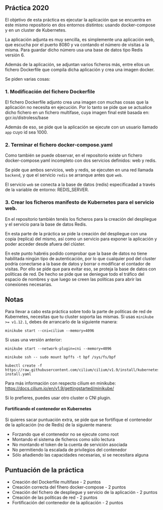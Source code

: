 ## Práctica 2020
 
El objetivo de esta práctica es ejecutar la aplicación que se encuentra en este mismo repositorio en dos entornos distintos: usando docker-compose y en un cluster de Kubernetes.

La aplicación adjunta es muy sencilla, es simplemente una aplicación web, que escucha por el puerto 8080 y va contando el número de visitas a la misma. Para guardar dicho número usa una base de datos tipo Redis versión 6.

Además de la aplicación, se adjuntan varios ficheros más, entre ellos un fichero Dockerfile que compila dicha aplicación y crea una imagen docker.

Se piden varias cosas:


### 1. Modificación del fichero Dockerfile

El fichero Dockerfile adjunto crea una imagen con muchas cosas que la aplicación no necesita en ejecución. Por lo tanto se pide que se actualice dicho fichero en un fichero multifase, cuya imagen final esté basada en: gcr.io/distroless/base

Además de eso, se pide que la aplicación se ejecute con un usuario llamado `app` cuyo id sea 1000.

### 2. Terminar el fichero docker-compose.yaml

Como también se puede observar, en el repositorio existe un fichero docker-compose.yaml incompleto con dos servicios definidos: web y redis.

Se pide que ambos servicios, web y redis, se ejecuten en una red llamada `backend`, y que el servicio `redis` se arranque antes que `web`.

El servicio `web` se conecta a la base de datos (redis) especificadad a través de la variable de entorno: REDIS_SERVER.

### 3. Crear los ficheros **manifesto** de Kubernetes para el servicio web.

En el repositorio también tenéis los ficheros para la creación del despliegue y el servicio para la base de datos Redis.

En esta parte de la práctica se pide la creación del despliegue con una copia (replica) del mismo, así como un servicio para exponer la aplicación y poder acceder desde afuera del clúster.

En este punto habréis podido comprobar que la base de datos no tiene habilitada ningún tipo de autenticación, por lo que cualquier pod del cluster podría conectarse a la base de datos y borrar o modificar el contador de visitas.
Por ello se pide que para evitar eso, se proteja la base de datos con políticas de red. De hecho se pide que se deniegue todo el tráfico del espacio de nombres y que luego se creen las políticas para abrir las conexiones necesarias.

## Notas

Para llevar a cabo esta práctica sobre todo la parte de políticas de red de Kubernetes, necesitas que tu cluster soporta las mismas. 
Si usas `minikube >= v1.12.1`, debes de arrancarlo de la siguiente manera:

    minikube start --cni=cilium --memory=4096

Si usas una versión anterior:

    minikube start --network-plugin=cni --memory=4096

    minikube ssh -- sudo mount bpffs -t bpf /sys/fs/bpf

    kubectl create -f https://raw.githubusercontent.com/cilium/cilium/v1.9/install/kubernetes/quick-install.yaml

Para más información con respecto cilium en minikube: https://docs.cilium.io/en/v1.9/gettingstarted/minikube/

Si lo prefieres, puedes usar otro cluster o CNI plugin.

#### Fortificando el contenedor en Kubernetes

Si quieres sacar puntuación extra, se pide que se fortifique el contenedor de la aplicación (no de Redis) de la siguiente manera:

- Forzando que el contenedor no se ejecute como root
- Montando el sistema de ficheros como sólo lectura
- No montando el token de la cuenta de servición asociada
- No permitiendo la escalada de privilegios del contenedor
- Sólo añadiendo las capacidades necesarias, si se necesitara alguna

## Puntuación de la práctica

- Creación del Dockerfile multifase - 2 puntos
- Creación correcta del fihero docker-compose - 2 puntos
- Creación del fichero de despliegue y servicio de la aplicación - 2 puntos
- Creación de las políticas de red - 2 puntos
- Fortificación del contenedor de la aplicación - 2 puntos